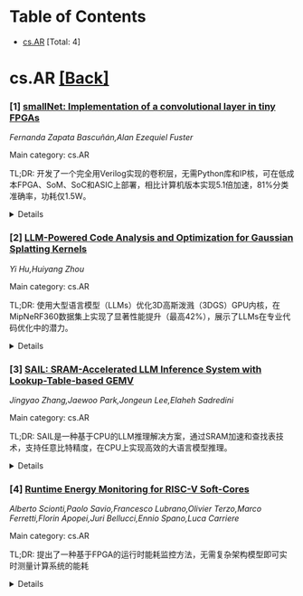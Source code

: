 <div id=toc></div>

# Table of Contents

- [cs.AR](#cs.AR) [Total: 4]


<div id='cs.AR'></div>

# cs.AR [[Back]](#toc)

### [1] [smallNet: Implementation of a convolutional layer in tiny FPGAs](https://arxiv.org/abs/2509.25391)
*Fernanda Zapata Bascuñán,Alan Ezequiel Fuster*

Main category: cs.AR

TL;DR: 开发了一个完全用Verilog实现的卷积层，无需Python库和IP核，可在低成本FPGA、SoM、SoC和ASIC上部署，相比计算机版本实现5.1倍加速，81%分类准确率，功耗仅1.5W。


<details>
  <summary>Details</summary>
Motivation: 当前Xilinx和VLSI中的神经网络开发系统需要与Python库协同开发，限制了在嵌入式设备上的部署。

Method: 基于滤波器多项式结构，完全用Verilog手写设计卷积层，避免使用IP核。

Result: 在单核Cora Z7上验证，实现5.1倍加速，超过81%分类准确率，总功耗1.5W。

Conclusion: 该架构适用于实时、资源受限的嵌入式应用，展示了在FPGA上高效部署神经网络的可行性。

Abstract: Since current neural network development systems in Xilinx and VLSI require
codevelopment with Python libraries, the first stage of a convolutional network
has been implemented by developing a convolutional layer entirely in Verilog.
This handcoded design, free of IP cores and based on a filter polynomial like
structure, enables straightforward deployment not only on low cost FPGAs but
also on SoMs, SoCs, and ASICs. We analyze the limitations of numerical
representations and compare our implemented architecture, smallNet, with its
computer based counterpart, demonstrating a 5.1x speedup, over 81%
classification accuracy, and a total power consumption of just 1.5 W. The
algorithm is validated on a single-core Cora Z7, demonstrating its feasibility
for real time, resource-constrained embedded applications.

</details>


### [2] [LLM-Powered Code Analysis and Optimization for Gaussian Splatting Kernels](https://arxiv.org/abs/2509.25626)
*Yi Hu,Huiyang Zhou*

Main category: cs.AR

TL;DR: 使用大型语言模型（LLMs）优化3D高斯泼溅（3DGS）GPU内核，在MipNeRF360数据集上实现了显著性能提升（最高42%），展示了LLMs在专业代码优化中的潜力。


<details>
  <summary>Details</summary>
Motivation: 3DGS在实时渲染中很重要，但GPU架构复杂且调优参数空间大，手动优化需要专业知识且耗时易错。

Method: 利用LLMs分析和优化高斯泼溅内核，结合性能分析器提供额外信息，并与LLMs协作优化。

Result: 原始3DGS代码上，Deepseek和GPT-5分别实现19%和24%加速；结合性能分析器后提升至最高42%；在Seele框架上仍能进一步优化6%。

Conclusion: LLMs在GPU内核优化中表现出色，但仍有手动优化无法替代的部分，专家与LLMs协作具有巨大潜力。

Abstract: 3D Gaussian splatting (3DGS) is a transformative technique with profound
implications on novel view synthesis and real-time rendering. Given its
importance, there have been many attempts to improve its performance. However,
with the increasing complexity of GPU architectures and the vast search space
of performance-tuning parameters, it is a challenging task. Although manual
optimizations have achieved remarkable speedups, they require domain expertise
and the optimization process can be highly time consuming and error prone. In
this paper, we propose to exploit large language models (LLMs) to analyze and
optimize Gaussian splatting kernels. To our knowledge, this is the first work
to use LLMs to optimize highly specialized real-world GPU kernels. We reveal
the intricacies of using LLMs for code optimization and analyze the code
optimization techniques from the LLMs. We also propose ways to collaborate with
LLMs to further leverage their capabilities. For the original 3DGS code on the
MipNeRF360 datasets, LLMs achieve significant speedups, 19% with Deepseek and
24% with GPT-5, demonstrating the different capabilities of different LLMs. By
feeding additional information from performance profilers, the performance
improvement from LLM-optimized code is enhanced to up to 42% and 38% on
average. In comparison, our best-effort manually optimized version can achieve
a performance improvement up to 48% and 39% on average, showing that there are
still optimizations beyond the capabilities of current LLMs. On the other hand,
even upon a newly proposed 3DGS framework with algorithmic optimizations,
Seele, LLMs can still further enhance its performance by 6%, showing that there
are optimization opportunities missed by domain experts. This highlights the
potential of collaboration between domain experts and LLMs.

</details>


### [3] [SAIL: SRAM-Accelerated LLM Inference System with Lookup-Table-based GEMV](https://arxiv.org/abs/2509.25853)
*Jingyao Zhang,Jaewoo Park,Jongeun Lee,Elaheh Sadredini*

Main category: cs.AR

TL;DR: SAIL是一种基于CPU的LLM推理解决方案，通过SRAM加速和查找表技术，支持任意比特精度，在CPU上实现高效的大语言模型推理。


<details>
  <summary>Details</summary>
Motivation: CPU推理对AI民主化至关重要，但面临两个挑战：CPU架构难以处理量化模型的低精度算术，以及token生成阶段的内存瓶颈问题。

Method: 提出SAIL架构，包含三个关键技术：批处理LUT-GEMV与SRAM内存计算、模式感知LUT优化、内存内类型转换算法，仅需2%硬件开销和一个新指令。

Result: 实验显示SAIL相比ARM Neoverse-N1 CPU基线实现10.7倍加速和19.9倍每美元token数提升，比NVIDIA V100 GPU成本效率高7.04倍。

Conclusion: SAIL为基于CPU的高效LLM推理建立了实用路径，解决了CPU推理的关键瓶颈问题。

Abstract: Large Language Model (LLM) inference requires substantial computational
resources, yet CPU-based inference remains essential for democratizing AI due
to the widespread availability of CPUs compared to specialized accelerators.
However, efficient LLM inference on CPUs faces two fundamental challenges: (1)
existing CPU architectures struggle with low-precision arithmetic required by
quantized models, where optimal bit precision varies across models and layers;
and (2) the memory-bound nature of the token generation phase creates severe
performance bottlenecks. To address these challenges, we propose SAIL
(SRAM-Accelerated Inference of LLMs), a CPU-based inference solution that
efficiently supports arbitrary bit precisions with minimal overhead. SAIL
integrates three key innovations: First, we introduce Batched LUT-based General
Matrix-Vector Multiplication (LUT-GEMV) with SRAM-based processing-in-memory,
enabling high data reuse through lookup tables and reducing memory movement.
Second, our Pattern-Aware LUT optimization identifies and exploits redundancy
in input activation patterns, reducing computation cycles by 13.8\%. Third, we
develop an in-memory type conversion algorithm that leverages PIM's parallelism
for efficient de-/quantization operations, alleviating pressure on CPU's vector
units. Our architecture requires only 2\% hardware overhead and a single new
instruction, while maintaining dual functionality as both compute and storage
units. Experimental evaluations using a modified gem5 simulator demonstrate
that SAIL achieves up to 10.7x speedup and 19.9x higher tokens per dollar
compared to ARM Neoverse-N1 CPU baselines, and up to 7.04x better cost
efficiency than NVIDIA V100 GPUs, establishing a practical path for efficient
CPU-based LLM inference.

</details>


### [4] [Runtime Energy Monitoring for RISC-V Soft-Cores](https://arxiv.org/abs/2509.26065)
*Alberto Scionti,Paolo Savio,Francesco Lubrano,Olivier Terzo,Marco Ferretti,Florin Apopei,Juri Bellucci,Ennio Spano,Luca Carriere*

Main category: cs.AR

TL;DR: 提出了一种基于FPGA的运行时能耗监控方法，无需复杂架构模型即可实时测量计算系统的能耗


<details>
  <summary>Details</summary>
Motivation: 传统能耗监控依赖复杂的软件工具和架构模型，在设计空间探索时需要不断调整模型参数，存在效率低下和准确性不足的问题

Method: 采用测量板与FPGA系统模块结合的方法，通过测量板捕获电流和电压（最多数十个测量点），并通过特定内存区域暴露这些值，运行服务读取并计算能耗统计数据

Result: 该方法能够在运行时监控能耗，不消耗FPGA设备的额外资源，并可扩展到多节点基础设施（集群）的监控

Conclusion: 该框架为航空设计应用中的实验提供了有效工具，特别关注在RISC-V软核上优化浅层人工神经网络的性能和能耗

Abstract: Energy efficiency is one of the major concern in designing advanced computing
infrastructures. From single nodes to large-scale systems (data centers),
monitoring the energy consumption of the computing system when applications run
is a critical task. Designers and application developers often rely on software
tools and detailed architectural models to extract meaningful information and
determine the system energy consumption. However, when a design space
exploration is required, designers may incur in continuous tuning of the models
to match with the system under evaluation. To overcome such limitations, we
propose a holistic approach to monitor energy consumption at runtime without
the need of running complex (micro-)architectural models. Our approach is based
on a measurement board coupled with a FPGA-based System-on-Module. The
measuring board captures currents and voltages (up to tens measuring points)
driving the FPGA and exposes such values through a specific memory region. A
running service reads and computes energy consumption statistics without
consuming extra resources on the FPGA device. Our approach is also scalable to
monitoring of multi-nodes infrastructures (clusters). We aim to leverage this
framework to perform experiments in the context of an aeronautical design
application; specifically, we will look at optimizing performance and energy
consumption of a shallow artificial neural network on RISC-V based soft-cores.

</details>
